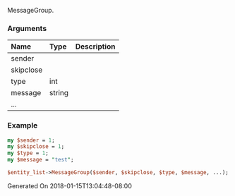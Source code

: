 MessageGroup.
### Arguments
**Name**|**Type**|**Description**
:---|:---|:---
sender||
skipclose||
type|int|
message|string|
...||

### Example

```perl
my $sender = 1;
my $skipclose = 1;
my $type = 1;
my $message = "test";

$entity_list->MessageGroup($sender, $skipclose, $type, $message, ...); # Returns void
```


Generated On 2018-01-15T13:04:48-08:00